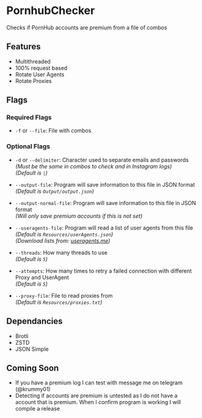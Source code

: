 # PornhubChecker
Checks if PornHub accounts are premium from a file of combos

## Features
 - Multithreaded
 - 100% request based
 - Rotate User Agents
 - Rotate Proxies

## Flags
### Required Flags

- `-f` or `--file`: File with combos

### Optional Flags

- `-d` or `--delimiter`: Character used to separate emails and passwords  
  *(Must be the same in combos to check and in Instagram logs)*  
  *(Default is `|`)*

- `--output-file`: Program will save information to this file in JSON format  
  *(Default is `Output/output.json`)*

- `--output-normal-file`: Program will save information to this file in JSON format  
  *(Will only save premium accounts if this is not set)*

- `--useragents-file`: Program will read a list of user agents from this file  
  *(Default is `Resources/userAgents.json`)*  
  *(Download lists from: [useragents.me](https://www.useragents.me/))*

- `--threads`: How many threads to use  
  *(Default is `5`)*

- `--attempts`: How many times to retry a failed connection with different Proxy and UserAgent  
  *(Default is `5`)*

- `--proxy-file`: File to read proxies from  
  *(Default is `Resources/proxies.txt`)*


## Dependancies
 - Brotli
 - ZSTD
 - JSON Simple

## Coming Soon
 - If you have a premium log I can test with message me on telegram (@krummy01)
 - Detecting if accounts are premium is untested as I do not have a account that is premium. When I confirm program is working I will compile a release
